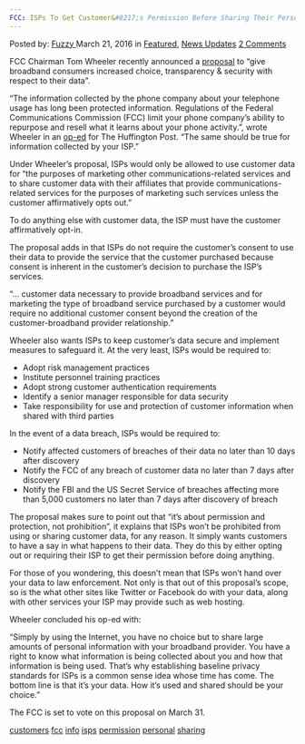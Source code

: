 ```yaml
---
FCC: ISPs To Get Customer&#8217;s Permission Before Sharing Their Personal Info
---
```

<article class="post-listing post-13536 post type-post status-publish format-standard has-post-thumbnail hentry  tag-customers tag-fcc tag-isps tag-permission tag-personal tag-sharing">
    <div class="post-inner">
        <span>Posted by: <a href="https://www.deepdotweb.com/author/fuzzy/" title="">Fuzzy </a></span>
    <span>March 21, 2016</span>
    <span>in <a href="https://www.deepdotweb.com/category/deepdot-news/" rel="category tag">Featured</a>, <a href="https://www.deepdotweb.com/category/news-updates/" rel="category tag">News Updates</a></span>
    <span><a href="https://www.deepdotweb.com/2016/03/21/fcc-wants-isps-get-customers-permission-sharing-personal-info/#comments">2 Comments</a></span>
    </p>
    <div class="clear"></div>
    <div class="entry">
    <p>FCC Chairman Tom Wheeler recently announced a <a href="https://transition.fcc.gov/Daily_Releases/Daily_Business/2016/db0310/DOC-338159A1.pdf">proposal</a> to “give broadband consumers increased choice, transparency &amp; security with respect to their data”.</p>
    <p>“The information collected by the phone company about your telephone usage has long been protected information. Regulations of the Federal Communications Commission (FCC) limit your phone company&#8217;s ability to repurpose and resell what it learns about your phone activity.”, wrote Wheeler in an <a href="http://www.huffingtonpost.com/entry/its-your-data-protect-online-privacy_b_9428484.html">op-ed</a> for The Huffington Post. “The same should be true for information collected by your ISP.”</p>
    <p>Under Wheeler&#8217;s proposal, ISPs would only be allowed to use customer data for “the purposes of marketing other communications-related services and to share customer data with their affiliates that provide communications-related services for the purposes of marketing such services unless the customer affirmatively opts out.”</p>
    <p>To do anything else with customer data, the ISP must have the customer affirmatively opt-in.</p>
    <p>The proposal adds in that ISPs do not require the customer&#8217;s consent to use their data to provide the service that the customer purchased because consent is inherent in the customer&#8217;s decision to purchase the ISP&#8217;s services.</p>
    <p>“&#8230; customer data necessary to provide broadband services and for marketing the type of broadband service purchased by a customer would require no additional customer consent beyond the creation of the customer-broadband provider relationship.”</p>
    <p>Wheeler also wants ISPs to keep customer&#8217;s data secure and implement measures to safeguard it. At the very least, ISPs would be required to:</p>
    <ul>
    <li>Adopt risk management practices</li>
    <li>Institute personnel training practices</li>
    <li>Adopt strong customer authentication requirements</li>
    <li>Identify a senior manager responsible for data security</li>
    <li>Take responsibility for use and protection of customer information when shared with third parties</li>
    </ul>
    <p>In the event of a data breach, ISPs would be required to:</p>
    <ul>
    <li>Notify affected customers of breaches of their data no later than 10 days after discovery</li>
    <li>Notify the FCC of any breach of customer data no later than 7 days after discovery</li>
    <li>Notify the FBI and the US Secret Service of breaches affecting more than 5,000 customers no later than 7 days after discovery of breach</li>
    </ul>
    <p>The proposal makes sure to point out that “it’s about permission and protection, not prohibition”, it explains that ISPs won&#8217;t be prohibited from using or sharing customer data, for any reason. It simply wants customers to have a say in what happens to their data. They do this by either opting out or requiring their ISP to get their permission before doing anything.</p>
    <p>For those of you wondering, this doesn&#8217;t mean that ISPs won&#8217;t hand over your data to law enforcement. Not only is that out of this proposal&#8217;s scope, so is the what other sites like Twitter or Facebook do with your data, along with other services your ISP may provide such as web hosting.</p>
    <p>Wheeler concluded his op-ed with:</p>
    <p>“Simply by using the Internet, you have no choice but to share large amounts of personal information with your broadband provider. You have a right to know what information is being collected about you and how that information is being used. That&#8217;s why establishing baseline privacy standards for ISPs is a common sense idea whose time has come. The bottom line is that it&#8217;s your data. How it&#8217;s used and shared should be your choice.”</p>
    <p>The FCC is set to vote on this proposal on March 31.</p>
    </div>
    <a href="https://www.deepdotweb.com/tag/customers/" rel="tag">customers</a> <a href="https://www.deepdotweb.com/tag/fcc/" rel="tag">fcc</a> <a href="https://www.deepdotweb.com/tag/info/" rel="tag">info</a> <a href="https://www.deepdotweb.com/tag/isps/" rel="tag">isps</a> <a href="https://www.deepdotweb.com/tag/permission/" rel="tag">permission</a> <a href="https://www.deepdotweb.com/tag/personal/" rel="tag">personal</a> <a href="https://www.deepdotweb.com/tag/sharing/" rel="tag">sharing</a></span> <span style="display:none" class="updated">2016-03-21</span>
    <div style="display:none" class="vcard author" itemprop="author" itemscope itemtype="http://schema.org/Person"><strong class="fn" itemprop="name"><a href="https://www.deepdotweb.com/author/fuzzy/" title="Posts by Fuzzy" rel="author">Fuzzy</a></strong></div>
    
